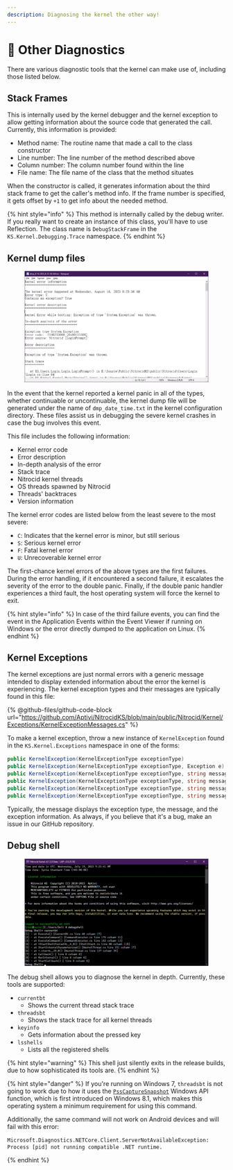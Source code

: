 ```yaml
---
description: Diagnosing the kernel the other way!
---
```


# 💉 Other Diagnostics

There are various diagnostic tools that the kernel can make use of, including those listed below.

## Stack Frames

This is internally used by the kernel debugger and the kernel exception to allow getting information about the source code that generated the call. Currently, this information is provided:

* Method name: The routine name that made a call to the class constructor
* Line number: The line number of the method described above
* Column number: The column number found within the line
* File name: The file name of the class that the method situates

When the constructor is called, it generates information about the third stack frame to get the caller's method info. If the frame number is specified, it gets offset by `+1` to get info about the needed method.

{% hint style="info" %}
This method is internally called by the debug writer. If you really want to create an instance of this class, you'll have to use Reflection. The class name is `DebugStackFrame` in the `KS.Kernel.Debugging.Trace` namespace.
{% endhint %}

## Kernel dump files

<figure><img src="../../.gitbook/assets/002-improved-stacktrace-after.png" alt=""><figcaption></figcaption></figure>

In the event that the kernel reported a kernel panic in all of the types, whether continuable or uncontinuable, the kernel dump file will be generated under the name of `dmp_date_time.txt` in the kernel configuration directory. These files assist us in debugging the severe kernel crashes in case the bug involves this event.

This file includes the following information:

* Kernel error code
* Error description
* In-depth analysis of the error
* Stack trace
* Nitrocid kernel threads
* OS threads spawned by Nitrocid
* Threads' backtraces
* Version information

The kernel error codes are listed below from the least severe to the most severe:

* `C`: Indicates that the kernel error is minor, but still serious
* `S`: Serious kernel error
* `F`: Fatal kernel error
* `U`: Unrecoverable kernel error

The first-chance kernel errors of the above types are the first failures. During the error handling, if it encountered a second failure, it escalates the severity of the error to the double panic. Finally, if the double panic handler experiences a third fault, the host operating system will force the kernel to exit.

{% hint style="info" %}
In case of the third failure events, you can find the event in the Application Events within the Event Viewer if running on Windows or the error directly dumped to the application on Linux.
{% endhint %}

## Kernel Exceptions

The kernel exceptions are just normal errors with a generic message intended to display extended information about the error the kernel is experiencing. The kernel exception types and their messages are typically found in this file:

{% @github-files/github-code-block url="https://github.com/Aptivi/NitrocidKS/blob/main/public/Nitrocid/Kernel/Exceptions/KernelExceptionMessages.cs" %}

To make a kernel exception, throw a new instance of `KernelException` found in the `KS.Kernel.Exceptions` namespace in one of the forms:

```csharp
public KernelException(KernelExceptionType exceptionType)
public KernelException(KernelExceptionType exceptionType, Exception e)
public KernelException(KernelExceptionType exceptionType, string message)
public KernelException(KernelExceptionType exceptionType, string message, params object[] vars)
public KernelException(KernelExceptionType exceptionType, string message, Exception e)
public KernelException(KernelExceptionType exceptionType, string message, Exception e, params object[] vars)
```

Typically, the message displays the exception type, the message, and the exception information. As always, if you believe that it's a bug, make an issue in our GitHub repository.

## Debug shell

<figure><img src="../../.gitbook/assets/image (69).png" alt=""><figcaption></figcaption></figure>

The debug shell allows you to diagnose the kernel in depth. Currently, these tools are supported:

* `currentbt`
  * Shows the current thread stack trace
* `threadsbt`
  * Shows the stack trace for all kernel threads
* `keyinfo`
  * Gets information about the pressed key
* `lsshells`
  * Lists all the registered shells

{% hint style="warning" %}
This shell just silently exits in the release builds, due to how sophisticated its tools are.
{% endhint %}

{% hint style="danger" %}
If you're running on Windows 7, `threadsbt` is not going to work due to how it uses the [`PssCaptureSnapshot`](https://learn.microsoft.com/en-us/windows/win32/api/processsnapshot/nf-processsnapshot-psscapturesnapshot) Windows API function, which is first introduced on Windows 8.1, which makes this operating system a minimum requirement for using this command.

Additionally, the same command will not work on Android devices and will fail with this error:

```
Microsoft.Diagnostics.NETCore.Client.ServerNotAvailableException: Process [pid] not running compatible .NET runtime.
```
{% endhint %}

